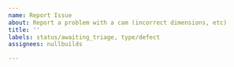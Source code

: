 ```yaml
---
name: Report Issue
about: Report a problem with a cam (incorrect dimensions, etc)
title: ''
labels: status/awaiting_triage, type/defect
assignees: nullbuilds

---
```


<!-- Describe the problem to the best of your ability. Please include any pictures showcasing the issue. -->
